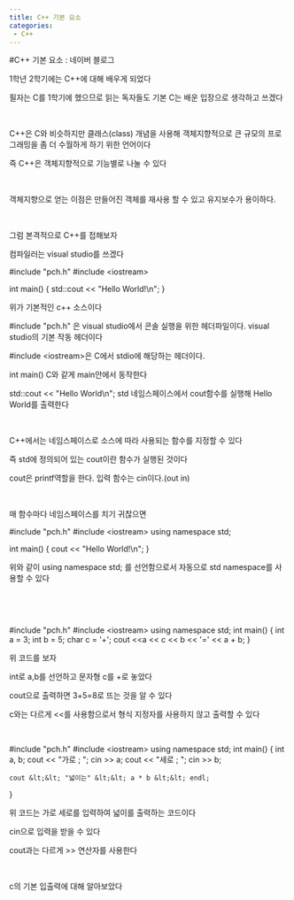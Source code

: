 ```yaml
---
title: C++ 기본 요소
categories:
 - C++
---
```

#C++ 기본 요소 : 네이버 블로그
<div class="wrap_rabbit pcol2 _param(1) _postViewArea221662077506" id="post-view221662077506">
<!-- Rabbit HTML --><div class="se-viewer se-theme-default" lang="ko-KR">
<!-- SE_DOC_HEADER_END -->
<div class="se-main-container">
<div class="se-component se-text se-l-default" id="SE-bd6735d0-7674-47b9-a28c-83758dffa67b">
<div class="se-component-content">
<div class="se-section se-section-text se-l-default">
<div class="se-module se-module-text"><!-- SE-TEXT { --><p class="se-text-paragraph se-text-paragraph-align-" id="SE-a68e7fcb-dc95-4ce3-af4b-36c5a32230a7" style=""><span class="se-fs- se-ff-" id="SE-b88a9b02-9c2d-42f4-900a-51bccb0b5b6a" style="">1학년 2학기에는 C++에 대해 배우게 되었다</span></p><!-- } SE-TEXT --><!-- SE-TEXT { --><p class="se-text-paragraph se-text-paragraph-align-" id="SE-ec2e439b-a937-4c96-b398-ecc43b9aaa8f" style=""><span class="se-fs- se-ff-" id="SE-bff1eaa2-096c-48e8-9661-83958ccd3908" style="">필자는 C를 1학기에 했으므로 읽는 독자들도 기본 C는 배운 입장으로 생각하고 쓰겠다</span></p><!-- } SE-TEXT --><!-- SE-TEXT { --><p class="se-text-paragraph se-text-paragraph-align-" id="SE-88c0fac4-f8f0-4404-9a40-aa24e169886d" style=""><span class="se-fs- se-ff-" id="SE-1f0bd99d-d86f-45be-91f7-8b848712e67b" style="">​</span></p><!-- } SE-TEXT --><!-- SE-TEXT { --><p class="se-text-paragraph se-text-paragraph-align-" id="SE-eba24462-414c-4447-a539-9406310b43d2" style=""><span class="se-fs- se-ff-" id="SE-de810e27-9b2a-47c6-8c6f-e5a4afc82edf" style="">C++은 C와 비슷하지만 클래스(class) 개념을 사용해 객체지향적으로 큰 규모의 프로그래밍을 좀 더 수월하게 하기 위한 언어이다</span></p><!-- } SE-TEXT --><!-- SE-TEXT { --><p class="se-text-paragraph se-text-paragraph-align-" id="SE-31fa6e29-3c56-4c84-914e-dab00591cfe6" style=""><span class="se-fs- se-ff-" id="SE-7aad761e-51da-4d18-8cc2-b4cd96844ed4" style="">즉 C++은 객체지향적으로 기능별로 나눌 수 있다</span></p><!-- } SE-TEXT --><!-- SE-TEXT { --><p class="se-text-paragraph se-text-paragraph-align-" id="SE-4a624122-7ca7-4dc0-9dd6-7c94f411b44e" style=""><span class="se-fs- se-ff-" id="SE-68380f53-d38d-4180-b6f6-18e2b530c0b8" style="">​</span></p><!-- } SE-TEXT --><!-- SE-TEXT { --><p class="se-text-paragraph se-text-paragraph-align-" id="SE-7196b162-b362-4d7b-a375-a422d9bee851" style=""><span class="se-fs- se-ff-" id="SE-5bd0cd95-8981-4d6a-b9fe-f0fc91d189d9" style="">객체지향으로 얻는 이점은 만들어진 객체를 재사용 할 수 있고 유지보수가 용이하다.</span></p><!-- } SE-TEXT --><!-- SE-TEXT { --><p class="se-text-paragraph se-text-paragraph-align-" id="SE-69642bc1-0954-4417-a6e4-6cb5782d646f" style=""><span class="se-fs- se-ff-" id="SE-4891ae9e-570a-45f4-a9db-908db87a9713" style="">​</span></p><!-- } SE-TEXT --><!-- SE-TEXT { --><p class="se-text-paragraph se-text-paragraph-align-" id="SE-acc9fb5d-e225-48bb-b910-047a19f72716" style=""><span class="se-fs- se-ff-" id="SE-d2ace5f5-8297-4b1b-bf2a-8626bb7762a0" style="">그럼 본격적으로 C++를 접해보자</span></p><!-- } SE-TEXT --><!-- SE-TEXT { --><p class="se-text-paragraph se-text-paragraph-align-" id="SE-727dbb1c-a778-459a-9879-f6368eddb858" style=""><span class="se-fs- se-ff-" id="SE-8d7323d0-53c3-44d0-b20a-7f7fb91a248e" style="">컴파일러는 visual studio를 쓰겠다</span></p><!-- } SE-TEXT --></div>
</div>
</div>
</div> <div class="se-component se-code se-l-default" id="SE-e1c659cd-72d6-421e-a806-0064cfb40f4b">
<div class="se-component-content">
<div class="se-section se-section-code se-l-default">
<div class="se-module se-module-code se-fs-fs13">
<div class="se-code-source">
<div class="__se_code_view language-javascript">#include "pch.h"
#include &lt;iostream&gt;

int main()
{
    std::cout &lt;&lt; "Hello World!\n"; 
}</div>
</div>
</div>
</div>
</div>
<script class="__se_module_data" data-module='{"type":"v2_code", "id" : "SE-e1c659cd-72d6-421e-a806-0064cfb40f4b"}' type="text/data"></script>
</div> <div class="se-component se-text se-l-default" id="SE-fb648763-bae0-49cb-be2f-f713cdedb7c7">
<div class="se-component-content">
<div class="se-section se-section-text se-l-default">
<div class="se-module se-module-text"><!-- SE-TEXT { --><p class="se-text-paragraph se-text-paragraph-align-" id="SE-0d023599-a496-4b3a-bbb8-3eec91bf6f9d" style=""><span class="se-fs- se-ff-" id="SE-406e3df2-bc62-43d2-a526-f96c7458e3c1" style="">위가 기본적인 c++ 소스이다</span></p><!-- } SE-TEXT --><!-- SE-TEXT { --><p class="se-text-paragraph se-text-paragraph-align-" id="SE-63709ba5-3210-4350-a7af-40e234210844" style=""><span class="se-fs- se-ff-" id="SE-11d7ae0a-de2b-4bb4-ac89-ba9b674a35b7" style=""><span class="__se-hash-tag">#include</span> "pch.h" 은 visual studio에서 콘솔 실행을 위한 헤더파일이다. visual studio의 기본 작동 헤더이다</span></p><!-- } SE-TEXT --><!-- SE-TEXT { --><p class="se-text-paragraph se-text-paragraph-align-" id="SE-e4c98e7b-821b-4a26-a630-20906ad9440b" style=""><span class="se-fs- se-ff-" id="SE-294bf765-9542-4248-84d6-44e89eda1680" style=""><span class="__se-hash-tag">#include</span> &lt;iostream&gt;은 C에서 stdio에 해당하는 헤더이다.</span></p><!-- } SE-TEXT --><!-- SE-TEXT { --><p class="se-text-paragraph se-text-paragraph-align-" id="SE-dcfbe847-1514-4c1d-b48c-a99ee62d88cc" style=""><span class="se-fs- se-ff-" id="SE-def09508-3bce-4710-aee1-7693560a4a8e" style="">int main() C와 같게 main안에서 동작한다</span></p><!-- } SE-TEXT --><!-- SE-TEXT { --><p class="se-text-paragraph se-text-paragraph-align-" id="SE-a2fe0263-2422-4364-8ff1-d94d049eef59" style=""><span class="se-fs- se-ff-" id="SE-d1084111-74b4-4712-85f5-8f509799a140" style="">std::cout &lt;&lt; "Hello World\n"; std 네임스페이스에서 cout함수를 실행해 Hello World를 출력한다</span></p><!-- } SE-TEXT --><!-- SE-TEXT { --><p class="se-text-paragraph se-text-paragraph-align-" id="SE-dc5fe528-fc58-4b0b-b899-3e359a00d587" style=""><span class="se-fs- se-ff-" id="SE-615bf48a-efec-45ac-af42-dc39a4918455" style="">​</span></p><!-- } SE-TEXT --><!-- SE-TEXT { --><p class="se-text-paragraph se-text-paragraph-align-" id="SE-15e7994b-50ce-4cff-a6b2-da8adab24ebf" style=""><span class="se-fs- se-ff-" id="SE-e65873d9-bcdc-436c-bd10-4d0d38c1fb28" style="">C++에서는 네임스페이스로 소스에 따라 사용되는 함수를 지정할 수 있다</span></p><!-- } SE-TEXT --><!-- SE-TEXT { --><p class="se-text-paragraph se-text-paragraph-align-" id="SE-349b9bda-a551-4d55-84b7-e0dce2da884a" style=""><span class="se-fs- se-ff-" id="SE-6beff089-86c5-48d8-a894-9ede3e03df2c" style="">즉 std에 정의되어 있는 cout이란 함수가 실행된 것이다</span></p><!-- } SE-TEXT --><!-- SE-TEXT { --><p class="se-text-paragraph se-text-paragraph-align-" id="SE-0ac2f2a2-7ff8-44d6-958c-dbb0b7fc2960" style=""><span class="se-fs- se-ff-" id="SE-c682a58d-75b7-4406-aae3-62ee1b6ac171" style="">cout은 printf역할을 한다. 입력 함수는 cin이다.(out in)</span></p><!-- } SE-TEXT --><!-- SE-TEXT { --><p class="se-text-paragraph se-text-paragraph-align-" id="SE-6cc865b1-26bc-43c0-a74e-f6d1f4c60faa" style=""><span class="se-fs- se-ff-" id="SE-67e6d613-acde-4a09-abb1-23903791d82a" style="">​</span></p><!-- } SE-TEXT --><!-- SE-TEXT { --><p class="se-text-paragraph se-text-paragraph-align-" id="SE-8eab65fd-5054-4ff5-913b-35a3a8546771" style=""><span class="se-fs- se-ff-" id="SE-25c2be6c-a9f8-4509-997e-1476477067ce" style="">매 함수마다 네임스페이스를 치기 귀찮으면</span></p><!-- } SE-TEXT --></div>
</div>
</div>
</div> <div class="se-component se-code se-l-default" id="SE-92060bd8-f946-4995-a5eb-2145ea9ccca1">
<div class="se-component-content">
<div class="se-section se-section-code se-l-default">
<div class="se-module se-module-code se-fs-fs13">
<div class="se-code-source">
<div class="__se_code_view language-javascript">#include "pch.h"
#include &lt;iostream&gt;
using namespace std;

int main()
{
    cout &lt;&lt; "Hello World!\n"; 
}</div>
</div>
</div>
</div>
</div>
<script class="__se_module_data" data-module='{"type":"v2_code", "id" : "SE-92060bd8-f946-4995-a5eb-2145ea9ccca1"}' type="text/data"></script>
</div> <div class="se-component se-text se-l-default" id="SE-681196aa-b4ac-4307-9552-43c395624ba9">
<div class="se-component-content">
<div class="se-section se-section-text se-l-default">
<div class="se-module se-module-text"><!-- SE-TEXT { --><p class="se-text-paragraph se-text-paragraph-align-" id="SE-bc214882-b810-4815-8d51-da033f627130" style=""><span class="se-fs- se-ff-" id="SE-247eacc2-983c-44b5-80f1-107bdf11331d" style="">위와 같이 using namespace std; 를 선언함으로서 자동으로 std namespace를 사용할 수 있다</span></p><!-- } SE-TEXT --><!-- SE-TEXT { --><p class="se-text-paragraph se-text-paragraph-align-" id="SE-73931bb8-f78b-42b1-8ede-1bd3ebb4fbd5" style=""><span class="se-fs- se-ff-" id="SE-e801ff62-9aec-430a-9533-e853d78b320c" style="">​</span></p><!-- } SE-TEXT --><!-- SE-TEXT { --><p class="se-text-paragraph se-text-paragraph-align-" id="SE-2462ed18-3667-4c06-9a61-704893954827" style=""><span class="se-fs- se-ff-" id="SE-db18e258-a60e-45e2-99e5-723202766d3e" style="">​</span></p><!-- } SE-TEXT --></div>
</div>
</div>
</div> <div class="se-component se-code se-l-default" id="SE-155127af-2bbe-4a6f-a0cc-91ca8f4ecdf3">
<div class="se-component-content">
<div class="se-section se-section-code se-l-default">
<div class="se-module se-module-code se-fs-fs13">
<div class="se-code-source">
<div class="__se_code_view language-javascript">#include "pch.h"
#include &lt;iostream&gt;
using namespace std;
int main()
{
	int a = 3;
	int b = 5;
	char c = '+';
	cout &lt;&lt;a &lt;&lt; c &lt;&lt; b &lt;&lt; '=' &lt;&lt; a + b;
}</div>
</div>
</div>
</div>
</div>
<script class="__se_module_data" data-module='{"type":"v2_code", "id" : "SE-155127af-2bbe-4a6f-a0cc-91ca8f4ecdf3"}' type="text/data"></script>
</div> <div class="se-component se-text se-l-default" id="SE-ed2400a6-4daa-40e0-9c56-0b71c8d9765f">
<div class="se-component-content">
<div class="se-section se-section-text se-l-default">
<div class="se-module se-module-text"><!-- SE-TEXT { --><p class="se-text-paragraph se-text-paragraph-align-" id="SE-9221b15f-d2fa-49ca-b66b-3630bc902e16" style=""><span class="se-fs- se-ff-" id="SE-e066f9fa-800e-42b1-af64-10bbe1b53f81" style="">위 코드를 보자 </span></p><!-- } SE-TEXT --><!-- SE-TEXT { --><p class="se-text-paragraph se-text-paragraph-align-" id="SE-1ecc531c-0ad0-49b5-b5e5-e4902383e9d5" style=""><span class="se-fs- se-ff-" id="SE-b6d919d5-1758-46ef-b85f-e7c3c83ef632" style="">int로 a,b를 선언하고 문자형 c를 +로 놓았다</span></p><!-- } SE-TEXT --><!-- SE-TEXT { --><p class="se-text-paragraph se-text-paragraph-align-" id="SE-c13cc008-9e4f-4e9d-856b-459c9491d608" style=""><span class="se-fs- se-ff-" id="SE-07ef10ae-b16e-4c03-bac5-d56d32b6b1af" style="">cout으로 출력하면 3+5=8로 뜨는 것을 알 수 있다</span></p><!-- } SE-TEXT --><!-- SE-TEXT { --><p class="se-text-paragraph se-text-paragraph-align-" id="SE-0c7d10fb-1a04-4ab9-8215-a275ec375eb5" style=""><span class="se-fs- se-ff-" id="SE-e765d382-d957-4d78-8733-5b217e9eb7a8" style="">c와는 다르게 &lt;&lt;를 사용함으로서 형식 지정자를 사용하지 않고 출력할 수 있다</span></p><!-- } SE-TEXT --><!-- SE-TEXT { --><p class="se-text-paragraph se-text-paragraph-align-" id="SE-1a3a03dd-28a3-488d-90b9-508c83c0c22c" style=""><span class="se-fs- se-ff-" id="SE-a7a6dbf7-ae5d-43c8-b12f-1ca72239430e" style="">​</span></p><!-- } SE-TEXT --></div>
</div>
</div>
</div> <div class="se-component se-code se-l-default" id="SE-97ddb3b4-af97-42fb-af40-077b60878628">
<div class="se-component-content">
<div class="se-section se-section-code se-l-default">
<div class="se-module se-module-code se-fs-fs13">
<div class="se-code-source">
<div class="__se_code_view language-javascript">#include "pch.h"
#include &lt;iostream&gt;
using namespace std;
int main()
{
	int a, b;
	cout &lt;&lt; "가로 ; ";
	cin &gt;&gt; a;
	cout &lt;&lt; "세로 ; ";
	cin &gt;&gt; b;

	cout &lt;&lt; "넓이는" &lt;&lt; a * b &lt;&lt; endl;
}</div>
</div>
</div>
</div>
</div>
<script class="__se_module_data" data-module='{"type":"v2_code", "id" : "SE-97ddb3b4-af97-42fb-af40-077b60878628"}' type="text/data"></script>
</div> <div class="se-component se-text se-l-default" id="SE-6ce11ccd-2740-4596-9c9e-87d2c7676e79">
<div class="se-component-content">
<div class="se-section se-section-text se-l-default">
<div class="se-module se-module-text"><!-- SE-TEXT { --><p class="se-text-paragraph se-text-paragraph-align-" id="SE-4987332a-2dca-434e-af63-365f4c922544" style=""><span class="se-fs- se-ff-" id="SE-735d80c5-addf-47e0-b9bd-3fc86783e1b6" style="">위 코드는 가로 세로를 입력하여 넓이를 출력하는 코드이다</span></p><!-- } SE-TEXT --><!-- SE-TEXT { --><p class="se-text-paragraph se-text-paragraph-align-" id="SE-c982840d-4d29-475a-ae4e-36e26cc211d9" style=""><span class="se-fs- se-ff-" id="SE-20ddf128-ed69-490e-b715-e2e53bb1be39" style="">cin으로 입력을 받을 수 있다</span></p><!-- } SE-TEXT --><!-- SE-TEXT { --><p class="se-text-paragraph se-text-paragraph-align-" id="SE-9f186b81-6bc5-4ebc-86d0-763a6be2e82d" style=""><span class="se-fs- se-ff-" id="SE-ecb61b14-fb20-4923-aee5-271b3b4f94a8" style="">cout과는 다르게 &gt;&gt; 연산자를 사용한다</span></p><!-- } SE-TEXT --><!-- SE-TEXT { --><p class="se-text-paragraph se-text-paragraph-align-" id="SE-021bd8a5-c17f-4b19-9bdf-af565f982dc9" style=""><span class="se-fs- se-ff-" id="SE-79eb4dfe-3383-4d4c-bdc7-2587197f7bc2" style="">​</span></p><!-- } SE-TEXT --><!-- SE-TEXT { --><p class="se-text-paragraph se-text-paragraph-align-" id="SE-99c19091-d6ab-4e47-9fa4-dbda0b52423c" style=""><span class="se-fs- se-ff-" id="SE-32b441d4-9468-418f-a955-a182ac7ed278" style="">c의 기본 입출력에 대해 알아보았다</span></p><!-- } SE-TEXT --></div>
</div>
</div>
</div> </div>
</div>
</div>